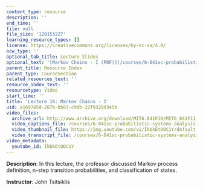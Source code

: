 ```yaml
---
content_type: resource
description: ''
end_time: ''
file: null
file_size: '120153227'
learning_resource_types: []
license: https://creativecommons.org/licenses/by-nc-sa/4.0/
ocw_type: ''
optional_tab_title: Lecture Slides
optional_text: '[Markov Chains - I (PDF)](/courses/6-041sc-probabilistic-systems-analysis-and-applied-probability-fall-2013/resources/mit6_041scf13_l16)'
parent_title: Resource Index
parent_type: CourseSection
related_resources_text: ''
resource_index_text: ''
resourcetype: Video
start_time: ''
title: 'Lecture 16: Markov Chains - I'
uid: a169785d-207b-bb83-c9db-22f9329d345b
video_files:
  archive_url: http://www.archive.org/download/MIT6.041F10/MIT6_041F11_lec16_300k.mp4
  video_captions_file: /courses/6-041sc-probabilistic-systems-analysis-and-applied-probability-fall-2013/IkbkEtOOC1Y_captions.webvtt
  video_thumbnail_file: https://img.youtube.com/vi/IkbkEtOOC1Y/default.jpg
  video_transcript_file: /courses/6-041sc-probabilistic-systems-analysis-and-applied-probability-fall-2013/IkbkEtOOC1Y_transcript.pdf
video_metadata:
  youtube_id: IkbkEtOOC1Y
---
```


**Description**: In this lecture, the professor discussed Markov process definition, n-step transition probabilities, and classification of states.

**Instructor**: John Tsitsiklis

